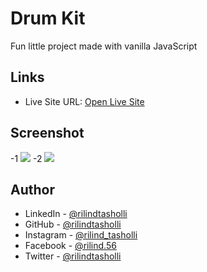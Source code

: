 # Drum Kit
 Fun little project made with vanilla JavaScript

## Links
- Live Site URL: [Open Live Site](https://rilindtasholli.github.io/drum-kit-js)

## Screenshot
-1
![](https://raw.github.com/rilindtasholli/drum-kit-js/main/screenshot.png)
-2
![](https://raw.github.com/rilindtasholli/drum-kit-js/main/screenshot2.png)

## Author
- LinkedIn - [@rilindtasholli](https://www.linkedin.com/in/rilindtasholli)
- GitHub - [@rilindtasholli](https://github.com/rilindtasholli)
- Instagram - [@rilind_tasholli](https://instagram.com/rilind_tasholli)
- Facebook - [@rilind.56](https://facebook.com/rilind.56)
- Twitter - [@rilindtasholli](https://www.twitter.com/rilindtasholli)



